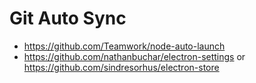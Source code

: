 # Git Auto Sync

* https://github.com/Teamwork/node-auto-launch
* https://github.com/nathanbuchar/electron-settings or https://github.com/sindresorhus/electron-store
